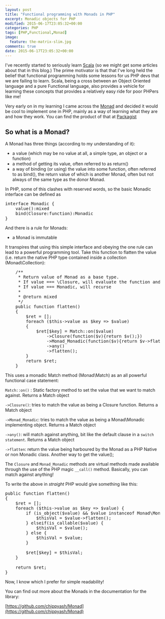 ```yaml
---
layout: post
title: "Functional programming with Monads in PHP"
excerpt: Monadic objects for PHP
modified: 2015-06-17T23:05:32+00:00
categories: PHP
tags: [PHP,Functional,Monad]
image:
  feature: the-matrix-slim.jpg
comments: true
date: 2015-06-17T23:05:32+00:00
---
```


I've recently started to seriously learn [Scala](http://www.scala-lang.org/) (so
we might get some articles about that in this blog.) The prime motivator is that
that I've long held the belief that functional programming holds some lessons
for us PHP devs that we are failing to learn.  Scala, being a cross between an
Object Oriented language and a pure Functional language, also provides a vehicle
for learning these concepts that provides a relatively easy ride for poor PHPers
like me!

Very early on in my learning I came across the [Monad](https://en.wikipedia.org/wiki/Monad_\(functional_programming\))
and decided it would be cool to implement one in PHP, mainly as a way of learning
what they are and how they work.  You can find the product of that at [Packagist](https://packagist.org/packages/chippyash/monad)

## So what is a Monad?

A Monad has three things (according to my understanding of it):

- a value (which may be no value at all, a simple type, an object or a function)
- a method of getting its value, often referred to as return()
- a way of binding (or using) the value into some function, often referred to as 
bind(), the return value of which is another Monad, often but not always of the 
same type as the donor Monad.

In PHP, some of this clashes with reserved words, so the basic Monadic interface
can be defined as

<pre>
interface Monadic {
    value():mixed
    bind(Closure:function):Monadic
}
</pre>

And there is a rule for Monads:

- a Monad is immutable

It transpires that using this simple interface and obeying the one rule can lead
to a powerful programming tool.  Take this function to flatten the value (i.e.
return the native PHP type contained inside a collection (Monad\Collection):

<pre>
    /**
     * Return value of Monad as a base type.
     * If value === \Closure, will evaluate the function and return it's value
     * If value === Monadic, will recurse
     *
     * @return mixed
     */
    public function flatten()
    {
        $ret = [];
        foreach ($this->value as $key => $value)
        {
            $ret[$key] = Match::on($value)
                ->Closure(function($v){return $v();})
                ->Monad_Monadic(function($v){return $v->flatten();})
                ->any()
                ->flatten();
        }
        return $ret;
    }
</pre>

This uses a monadic Match method (Monad\Match) as an all powerful functional
case statement:

`Match::on()` : Static factory method to set the value that we want to match against. 
Returns a Match object

`->Closure()`: tries to match the value as being a Closure function. Returns a Match object

`->Monad_Monadic`: tries to match the value as being a Monad\Monadic implementing object.
Returns a Match object

`->any()`: will match against anything, bit like the default clause in a 
`switch statement`. Returns a Match object

`->flatten`: return the value being harboured by the Monad as a PHP Native or non
Monadic class. Another way to get the value();

The `Closure` and `Monad_Monadic` methods are virtual methods made available
through the use of the PHP magic `__call()` method.  Basically, you can match
against anything!

To write the above in *straight* PHP would give something like this:

<pre>
public function flatten()
{
    $ret = [];
    foreach ($this->value as $key => $value) {
        if (is_object($value) && $value instanceof Monad\Monadic) {
            $thisVal = $value->flatten();
        } elseif(is_callable($value) {
            $thisVal = $value();
        } else {
            $thisVal = $value;
        }
        
        $ret[$key] = $thisVal;
    }

    return $ret;
}
</pre>

Now, I know which I prefer for simple readability!

You can find out more about the Monads in the documentation for the library:

[https://github.com/chippyash/Monad](https://github.com/chippyash/Monad)